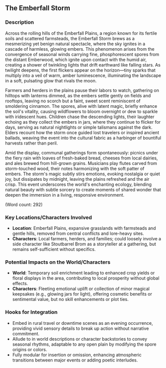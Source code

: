## The Emberfall Storm

### Description
Across the rolling hills of the Emberfall Plains, a region known for its fertile soils and scattered farmsteads, the Emberfall Storm brews as a mesmerizing yet benign natural spectacle, where the sky ignites in a cascade of harmless, glowing embers. This phenomenon arises from the convergence of seasonal winds carrying fine, phosphorescent spores from the distant Emberwood, which ignite upon contact with the humid air, creating a shower of twinkling lights that drift earthward like falling stars. As twilight deepens, the first flickers appear on the horizon—tiny sparks that multiply into a veil of warm, amber luminescence, illuminating the landscape in a soft, pulsating glow that rivals the moon.

Farmers and herders in the plains pause their labors to watch, gathering on hilltops with lanterns dimmed, as the embers settle gently on fields and rooftops, leaving no scorch but a faint, sweet scent reminiscent of smoldering cinnamon. The spores, alive with latent magic, briefly enhance the soil's vitality, causing wildflowers to bloom overnight or dew to sparkle with iridescent hues. Children chase the descending lights, their laughter echoing as they collect the embers in jars, where they continue to flicker for days, serving as natural nightlights or simple talismans against the dark. Elders recount how the storm once guided lost travelers or inspired ancient ballads, weaving the event into the cultural fabric as a harbinger of bountiful harvests rather than peril.

Amid the display, communal gatherings form spontaneously: picnics under the fiery rain with loaves of fresh-baked bread, cheeses from local dairies, and ales brewed from hill-grown grains. Musicians play flutes carved from storm-touched wood, their notes harmonizing with the soft patter of embers. The storm's magic subtly stirs emotions, evoking nostalgia or quiet joy, but dissipates by midnight, leaving the plains refreshed and the air crisp. This event underscores the world's enchanting ecology, blending natural beauty with subtle sorcery to create moments of shared wonder that deepen the immersion in a living, responsive environment.

(Word count: 292)

### Key Locations/Characters Involved
- **Location**: Emberfall Plains, expansive grasslands with farmsteads and gentle hills, removed from central conflicts and lore-heavy sites.
- **Characters**: Local farmers, herders, and families; could loosely involve a side character like Stoutbarrel Brom as a storyteller at a gathering, but remains self-sufficient without specifics.

### Potential Impacts on the World/Characters
- **World**: Temporary soil enrichment leading to enhanced crop yields or floral displays in the area, contributing to local prosperity without global effects.
- **Characters**: Fleeting emotional uplift or collection of minor magical keepsakes (e.g., glowing jars for light), offering cosmetic benefits or sentimental value, but no skill enhancements or plot ties.

### Hooks for Integration
- Embed in rural travel or downtime scenes as an evening occurrence, providing vivid sensory details to break up action without narrative commitment.
- Allude to in world descriptions or character backstories to convey seasonal rhythms, adaptable to any open plain by modifying the spore origins or colors.
- Fully modular for insertion or omission, enhancing atmospheric transitions between major events or adding poetic interludes.